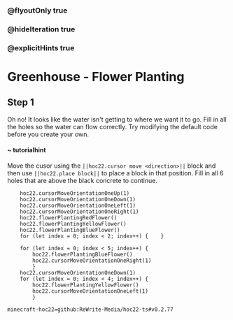 ### @flyoutOnly true
### @hideIteration true
### @explicitHints true


# Greenhouse - Flower Planting

## Step 1
Oh no! It looks like the water isn't getting to where we want it to go. Fill in all the holes so the water can flow correctly. Try modifying the default code before you create your own.

#### ~ tutorialhint 
Move the cusor using the ``||hoc22.cursor move <direction>||`` block and then use ``||hoc22.place block||`` to place a block in that position. Fill in all 6 holes that are above the black concrete to continue.



```ghost
    hoc22.cursorMoveOrientationOneUp(1)
    hoc22.cursorMoveOrientationOneDown(1)
    hoc22.cursorMoveOrientationOneLeft(1)
    hoc22.cursorMoveOrientationOneRight(1)
    hoc22.flowerPlantingRedFlower()
    hoc22.flowerPlantingYellowFlower()
    hoc22.flowerPlantingBlueFlower()
    for (let index = 0; index < 2; index++) {    }
```
```template
    for (let index = 0; index < 5; index++) {
        hoc22.flowerPlantingBlueFlower() 
        hoc22.cursorMoveOrientationOneRight(1)    
        } 
    hoc22.cursorMoveOrientationOneDown(1) 
    for (let index = 0; index < 4; index++) {
        hoc22.flowerPlantingYellowFlower()  
        hoc22.cursorMoveOrientationOneLeft(1)  
        }         
```
```package
minecraft-hoc22=github:ReWrite-Media/hoc22-ts#v0.2.77
```